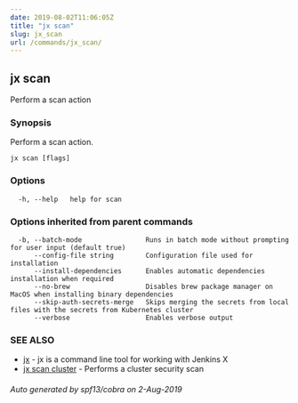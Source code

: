 ```yaml
---
date: 2019-08-02T11:06:05Z
title: "jx scan"
slug: jx_scan
url: /commands/jx_scan/
---
```

## jx scan

Perform a scan action

### Synopsis

Perform a scan action.

```
jx scan [flags]
```

### Options

```
  -h, --help   help for scan
```

### Options inherited from parent commands

```
  -b, --batch-mode                Runs in batch mode without prompting for user input (default true)
      --config-file string        Configuration file used for installation
      --install-dependencies      Enables automatic dependencies installation when required
      --no-brew                   Disables brew package manager on MacOS when installing binary dependencies
      --skip-auth-secrets-merge   Skips merging the secrets from local files with the secrets from Kubernetes cluster
      --verbose                   Enables verbose output
```

### SEE ALSO

* [jx](/commands/jx/)	 - jx is a command line tool for working with Jenkins X
* [jx scan cluster](/commands/jx_scan_cluster/)	 - Performs a cluster security scan

###### Auto generated by spf13/cobra on 2-Aug-2019
